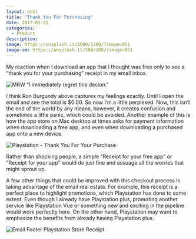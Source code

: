 ```yaml
---
layout: post
title: "Thank You For Purchasing"
date: 2017-01-21
categories:
  - Product
description:
image: https://unsplash.it/2000/1200/?image=951
image-sm: https://unsplash.it/500/300/?image=951
---
```


My reaction when I download an app that I thought was free only to see a “thank you for your purchasing” receipt in my email inbox.

![MRW "I immediately regret this decion."][1]

I think Ron Burgundy above captures my feelings exactly. Until I open the email and see the total is $0.00. So now I’m a little perplexed. Now, this isn’t the end of the world by any means, however, it creates confusion and sometimes a little panic, which could be avoided. Another example of this is how the app store on Mac desktop at times asks for payment information when downloading a free app, and even when downloading a purchased app onto a new device.

![Playstation - Thank You For Your Purchase][2]

Rather than shocking people, a simple “Receipt for your free app” or "Receipt for your app" would do just fine and assuage all the worries that might sprout up.

A few other things that could be improved with this checkout process is taking advantage of the email real estate. For example, this receipt is a perfect place to highlight promotions, which Playstation has done to some extent. Even though I already have Playstation plus, promoting another service like Playstation Vue or something new and exciting in the pipeline would work perfectly here. On the other hand, Playstation may want to emphasize the benefits from already having Playstation plus.

![Email Footer Playstation Store Receipt][3]

[1]: http://i.imgur.com/FeGmSnZ.jpg
[2]: http://i.imgur.com/yx1jSlM.png
[3]: http://i.imgur.com/1EFZK0u.png
